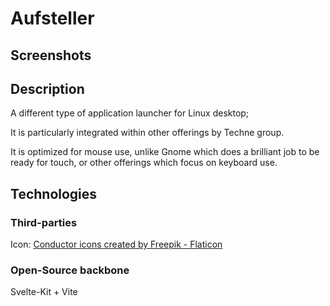 # Aufsteller

## Screenshots

## Description

A different type of application launcher for Linux desktop;

It is particularly integrated within other offerings by Techne group.

It is optimized for mouse use, unlike Gnome which does a brilliant job to be ready for touch, or other offerings which focus on keyboard use.

## Technologies

### Third-parties

Icon: <a href="https://www.flaticon.com/free-icons/conductor" title="conductor icons">Conductor icons created by Freepik - Flaticon</a>

### Open-Source backbone

Svelte-Kit + Vite
